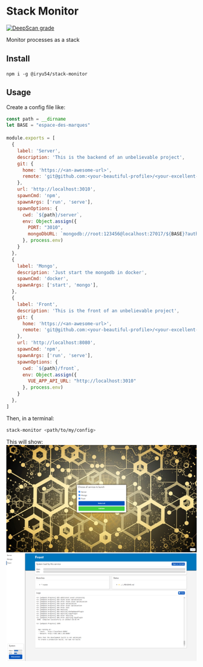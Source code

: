 # Stack Monitor

[![DeepScan grade](https://deepscan.io/api/teams/10201/projects/12903/branches/207230/badge/grade.svg)](https://deepscan.io/dashboard#view=project&tid=10201&pid=12903&bid=207230)

Monitor processes as a stack 

## Install
``` npm i -g @iryu54/stack-monitor ```


## Usage
Create a config file like: 
``` javascript
const path = __dirname
let BASE = "espace-des-marques"

module.exports = [
  {
    label: 'Server',
    description: 'This is the backend of an unbelievable project',
    git: {
      home: 'https://<an-awesome-url>',
      remote: 'git@github.com:<your-beautiful-profile>/<your-excellent-project>.git'
    },
    url: 'http://localhost:3010',
    spawnCmd: 'npm',
    spawnArgs: ['run', 'serve'],
    spawnOptions: {
      cwd: `${path}/server`,
      env: Object.assign({
        PORT: "3010",
        mongoDbURL: `mongodb://root:123456@localhost:27017/${BASE}?authSource=admin`,
      }, process.env)
    }
  },
  {
    label: 'Mongo',
    description: 'Just start the mongodb in docker',
    spawnCmd: 'docker',
    spawnArgs: ['start', 'mongo'],
  },
  {
    label: 'Front',
    description: 'This is the front of an unbelievable project',
    git: {
      home: 'https://<an-awesome-url>',
      remote: 'git@github.com:<your-beautiful-profile>/<your-excellent-project>.git'
    },
    url: 'http://localhost:8080',
    spawnCmd: 'npm',
    spawnArgs: ['run', 'serve'],
    spawnOptions: {
      cwd: `${path}/front`,
      env: Object.assign({
        VUE_APP_API_URL: "http://localhost:3010"
      }, process.env)
    }
  },
]
```

Then, in a terminal:
``` bash
stack-monitor <path/to/my/config>
```

This will show: 
![Menu](https://raw.githubusercontent.com/clabroche/stack-monitor/master/README/1.png)
![Menu](https://raw.githubusercontent.com/clabroche/stack-monitor/master/README/2.png)

